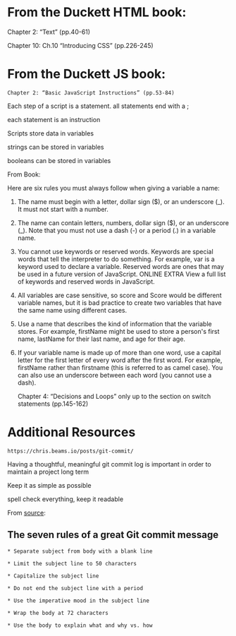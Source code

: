# From the Duckett HTML book:

  Chapter 2: “Text” (pp.40-61) 

  
  
  Chapter 10: Ch.10 “Introducing CSS” (pp.226-245)


# From the Duckett JS book:

    Chapter 2: “Basic JavaScript Instructions” (pp.53-84)

Each step of a script is a statement. all statements end with a ;

each statement is an instruction

Scripts store data in variables

strings can be stored in variables

booleans can be stored in variables

From Book:

Here are six rules you must always follow when giving a variable a name:
1. The name must begin with
a letter, dollar sign ($), or an
underscore (_). It must not start
with a number.
2. The name can contain letters,
numbers, dollar sign ($), or an
underscore (_). Note that you
must not use a dash (-) or a
period (.) in a variable name.
3. You cannot use keywords or
reserved words. Keywords
are special words that tell the
interpreter to do something. For
example, var is a keyword used
to declare a variable. Reserved
words are ones that may be used
in a future version of JavaScript.
ONLINE EXTRA
View a full list of keywords and
reserved words in JavaScript.
4. All variables are case sensitive,
so score and Score would be
different variable names, but
it is bad practice to create two
variables that have the same
name using different cases.
5. Use a name that describes the
kind of information that the
variable stores. For example,
firstName might be used to
store a person's first name,
lastName for their last name,
and age for their age.
6. If your variable name is made
up of more than one word, use a
capital letter for the first letter of
every word after the first word.
For example, firstName rather
than firstname (this is referred
to as camel case). You can also
use an underscore between each
word (you cannot use a dash).



    Chapter 4: “Decisions and Loops” only up to the section on switch statements (pp.145-162)



  # Additional Resources

    https://chris.beams.io/posts/git-commit/

Having a thoughtful, meaningful git commit log is important in order to maintain a project long term

Keep it as simple as possible

spell check everything, keep it readable

From [source](https://chris.beams.io/posts/git-commit/):

  ## The seven rules of a great Git commit message
 

    * Separate subject from body with a blank line
    
    * Limit the subject line to 50 characters
   
    * Capitalize the subject line
   
    * Do not end the subject line with a period
   
    * Use the imperative mood in the subject line
   
    * Wrap the body at 72 characters
   
    * Use the body to explain what and why vs. how

